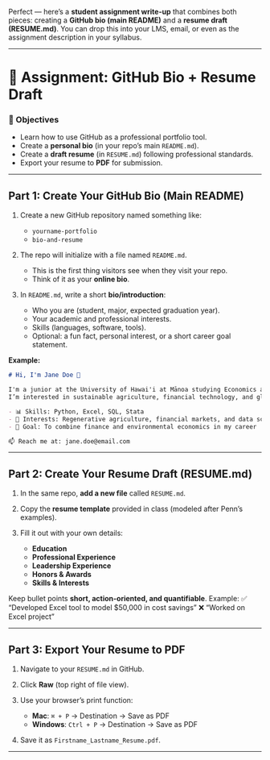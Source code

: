 Perfect — here’s a **student assignment write-up** that combines both pieces: creating a **GitHub bio (main README)** and a **resume draft (RESUME.md)**. You can drop this into your LMS, email, or even as the assignment description in your syllabus.

---

# 📘 Assignment: GitHub Bio + Resume Draft

### 🎯 Objectives

* Learn how to use GitHub as a professional portfolio tool.
* Create a **personal bio** (in your repo’s main `README.md`).
* Create a **draft resume** (in `RESUME.md`) following professional standards.
* Export your resume to **PDF** for submission.

---

## Part 1: Create Your GitHub Bio (Main README)

1. Create a new GitHub repository named something like:

   * `yourname-portfolio`
   * `bio-and-resume`

2. The repo will initialize with a file named `README.md`.

   * This is the first thing visitors see when they visit your repo.
   * Think of it as your **online bio**.

3. In `README.md`, write a short **bio/introduction**:

   * Who you are (student, major, expected graduation year).
   * Your academic and professional interests.
   * Skills (languages, software, tools).
   * Optional: a fun fact, personal interest, or a short career goal statement.

**Example:**

```markdown
# Hi, I'm Jane Doe 👋

I'm a junior at the University of Hawai'i at Mānoa studying Economics and Finance.  
I’m interested in sustainable agriculture, financial technology, and global economic policy.

- 📊 Skills: Python, Excel, SQL, Stata
- 🌱 Interests: Regenerative agriculture, financial markets, and data science
- 🎯 Goal: To combine finance and environmental economics in my career

📫 Reach me at: jane.doe@email.com
```

---

## Part 2: Create Your Resume Draft (RESUME.md)

1. In the same repo, **add a new file** called `RESUME.md`.
2. Copy the **resume template** provided in class (modeled after Penn’s examples).
3. Fill it out with your own details:

   * **Education**
   * **Professional Experience**
   * **Leadership Experience**
   * **Honors & Awards**
   * **Skills & Interests**

Keep bullet points **short, action-oriented, and quantifiable**.
Example:
✅ “Developed Excel tool to model \$50,000 in cost savings”
❌ “Worked on Excel project”

---

## Part 3: Export Your Resume to PDF

1. Navigate to your `RESUME.md` in GitHub.
2. Click **Raw** (top right of file view).
3. Use your browser’s print function:

   * **Mac**: `⌘ + P` → Destination → Save as PDF
   * **Windows**: `Ctrl + P` → Destination → Save as PDF
4. Save it as `Firstname_Lastname_Resume.pdf`.

---

